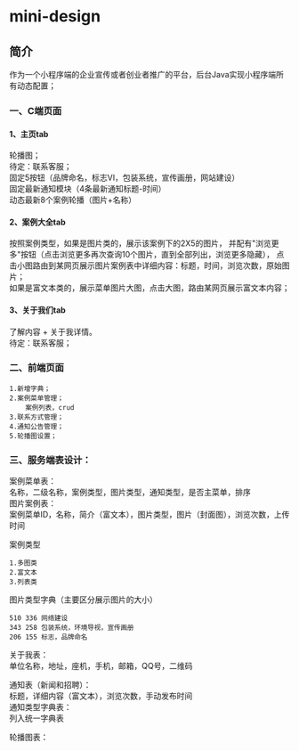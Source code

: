 # mini-design

## 简介
作为一个小程序端的企业宣传或者创业者推广的平台，后台Java实现小程序端所有动态配置；

### 一、C端页面
#### 1、主页tab
轮播图；  
待定：联系客服；  
固定5按钮（品牌命名，标志VI，包装系统，宣传画册，网站建设）  
固定最新通知模块（4条最新通知标题-时间）  
动态最新8个案例轮播（图片+名称）  
#### 2、案例大全tab  
按照案例类型，如果是图片类的，展示该案例下的2X5的图片，
并配有"浏览更多"按钮（点击浏览更多再次查询10个图片，直到全部列出，浏览更多隐藏），
点击小图路由到某网页展示图片案例表中详细内容：标题，时间，浏览次数，原始图片；  
如果是富文本类的，展示菜单图片大图，点击大图，路由某网页展示富文本内容；
#### 3、关于我们tab  
了解内容 + 关于我详情。  
待定：联系客服；    

### 二、前端页面
    1.新增字典；
    2.案例菜单管理；
        案例列表，crud
    3.联系方式管理；
    4.通知公告管理；
    5.轮播图设置；

### 三、服务端表设计：
案例菜单表：  
    名称，二级名称，案例类型，图片类型，通知类型，是否主菜单，排序  
图片案例表：  
    案例菜单ID，名称，简介（富文本），图片类型，图片（封面图），浏览次数，上传时间    
    
案例类型  

    1.多图类  
    2.富文本
    3.列表类
    
图片类型字典（主要区分展示图片的大小）  
       
    510 336 网络建设  
    343 258 包装系统，环境导视，宣传画册  
    206 155 标志，品牌命名  
    
关于我表：  
   单位名称，地址，座机，手机，邮箱，QQ号，二维码  

通知表（新闻和招聘）：  
    标题，详细内容（富文本），浏览次数，手动发布时间  
通知类型字典表：  
    列入统一字典表

轮播图表：  
  
